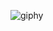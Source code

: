 ![giphy](https://user-images.githubusercontent.com/17851004/91146106-ba2a6b80-e6b6-11ea-9b23-8506d32fb271.gif)
